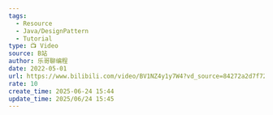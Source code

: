 ```yaml
---
tags:
  - Resource
  - Java/DesignPattern
  - Tutorial
type: 📺 Video
source: B站
author: 乐哥聊编程
date: 2022-05-01
url: https://www.bilibili.com/video/BV1NZ4y1y7W4?vd_source=84272a2d7f72158b38778819be5bc6ad
rate: 10
create_time: 2025-06-24 15:44
update_time: 2025/06/24 15:45
---
```

